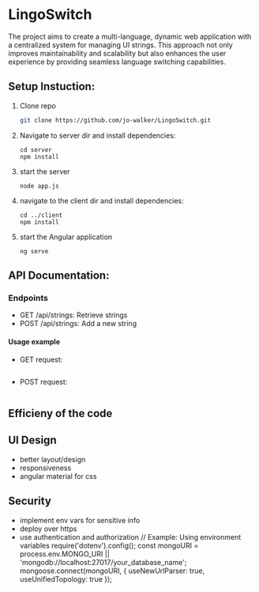 # LingoSwitch
The project aims to create a multi-language, dynamic web application with a centralized system for managing UI strings. This approach not only improves maintainability and scalability but also enhances the user experience by providing seamless language switching capabilities.

## Setup Instuction:
1. Clone repo
    ```bash
   git clone https://github.com/jo-walker/LingoSwitch.git
    ```
2. Navigate to server dir and install dependencies:
    ```
    cd server 
    npm install
    ```
3. start the server
    ```
    node app.js
    ```
4. navigate to the client dir and install dependencies:
    ```
    cd ../client
    npm install
    ```
5. start the Angular application
    ```
    ng serve
    ```

## API Documentation:

### Endpoints
* GET /api/strings: Retrieve strings
* POST /api/strings: Add a new string

#### Usage example
* GET request:
```curl http://localhost:5000/api/strings?language=en&url=/home 
```
* POST request: 
```curl -X POST -H "Content-Type: application/json" -d '{"value":"Hello World","language":"en","urls":["/home"]}' http://localhost:5000/api/strings
```
## Efficieny of the code
## UI Design
* better layout/design
* responsiveness
* angular material for css

## Security 
* implement env vars for sensitive info
* deploy over https
* use authentication and authorization
// Example: Using environment variables
require('dotenv').config();
const mongoURI = process.env.MONGO_URI || 'mongodb://localhost:27017/your_database_name';
mongoose.connect(mongoURI, { useNewUrlParser: true, useUnifiedTopology: true });


